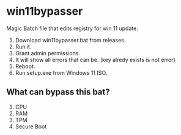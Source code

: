 # win11bypasser
Magic Batch file that edits registry for win 11 update.

1. Download win11bypasser.bat from releases.
2. Run it.
3. Grant admin permissions.
4. It will show all errors that can be. (key alredy exists is not error)
5. Reboot.
6. Run setup.exe from Windows 11 ISO.

## What can bypass this bat?
1. CPU
2. RAM
3. TPM
4. Secure Boot
